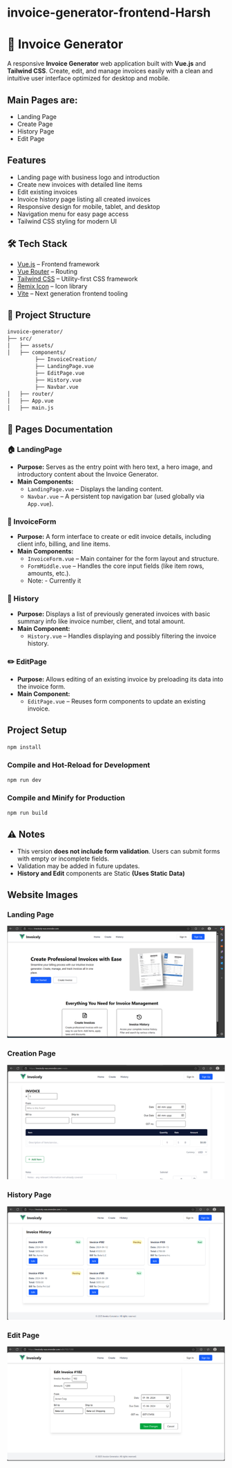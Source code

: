 # invoice-generator-frontend-Harsh

# 📄 Invoice Generator                 
A responsive **Invoice Generator** web application built with **Vue.js** and **Tailwind CSS**. Create, edit, and manage invoices easily with a clean and intuitive user interface optimized for desktop and mobile.

## Main Pages are:                  
- Landing Page         
- Create Page        
- History Page             
- Edit Page               

## Features                                                                                                        
- Landing page with business logo and introduction    
- Create new invoices with detailed line items    
- Edit existing invoices        
- Invoice history page listing all created invoices     
- Responsive design for mobile, tablet, and desktop    
- Navigation menu for easy page access    
- Tailwind CSS styling for modern UI     
              
## 🛠️ Tech Stack

- [Vue.js](https://vuejs.org/) – Frontend framework
- [Vue Router](https://router.vuejs.org/) – Routing
- [Tailwind CSS](https://tailwindcss.com/) – Utility-first CSS framework
- [Remix Icon](https://remixicon.com/) – Icon library
- [Vite](https://vitejs.dev/) – Next generation frontend tooling             

## 📁 Project Structure
```
invoice-generator/           
├── src/       
│   ├── assets/           
│   ├── components/      
         ├── InvoiceCreation/         
         ├── LandingPage.vue         
         ├── EditPage.vue          
         ├── History.vue           
         ├── Navbar.vue                                
│   ├── router/                              
│   ├── App.vue                  
│   ├── main.js                                  

```



## 📄 Pages Documentation

### 🏠 LandingPage
- **Purpose:** Serves as the entry point with hero text, a hero image, and introductory content about the Invoice Generator.
- **Main Components:**
  - `LandingPage.vue` – Displays the landing content.
  - `Navbar.vue` – A persistent top navigation bar (used globally via `App.vue`).

### 🧾 InvoiceForm
- **Purpose:** A form interface to create or edit invoice details, including client info, billing, and line items.
- **Main Components:**
  - `InvoiceForm.vue` – Main container for the form layout and structure.
  - `FormMiddle.vue` – Handles the core input fields (like item rows, amounts, etc.).
  - Note: - Currently it

### 📜 History
- **Purpose:** Displays a list of previously generated invoices with basic summary info like invoice number, client, and total amount.
- **Main Component:**
  - `History.vue` – Handles displaying and possibly filtering the invoice history.          

### ✏️ EditPage
- **Purpose:** Allows editing of an existing invoice by preloading its data into the invoice form.
- **Main Component:**
  - `EditPage.vue` – Reuses form components to update an existing invoice.         




## Project Setup

```sh
npm install
```

### Compile and Hot-Reload for Development

```sh
npm run dev
```

### Compile and Minify for Production

```sh
npm run build
```


## ⚠️ Notes

- This version **does not include form validation**. Users can submit forms with empty or incomplete fields.
- Validation may be added in future updates.
- **History and Edit** components are Static **(Uses Static Data)**

## Website Images

### Landing Page
![Landing Page](./src/assets/images/Landingimg.png)            

### Creation Page          
![Invoice Creation](./src/assets/images/InvoiceForm.png)             

### History Page           
![History Page](./src/assets/images/History.png)               

### Edit Page               
![Edit Page](./src/assets/images/Edit.png)